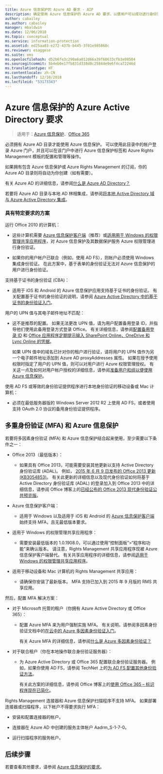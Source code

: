 ```yaml
---
title: Azure 信息保护的 Azure AD 要求 - AIP
description: 确定使用 Azure 信息保护的 Azure AD 要求，以便用户可以成功进行身份验证。
author: cabailey
ms.author: cabailey
manager: mbaldwin
ms.date: 12/06/2018
ms.topic: conceptual
ms.service: information-protection
ms.assetid: ed25aa83-e272-437b-b445-3f01e985860c
ms.reviewer: esaggese
ms.suite: ems
ms.openlocfilehash: d52b6fe3c290a6a012d66a39f60633cfb3e08504
ms.sourcegitcommit: 5b4eb0e17fb831d338d8c25844e9e6f4ca72246d
ms.translationtype: HT
ms.contentlocale: zh-CN
ms.lasthandoff: 12/10/2018
ms.locfileid: "53173343"
---
```

# <a name="azure-active-directory-requirements-for-azure-information-protection"></a>Azure 信息保护的 Azure Active Directory 要求

>适用于：[Azure 信息保护](https://azure.microsoft.com/pricing/details/information-protection)、[Office 365](https://download.microsoft.com/download/E/C/F/ECF42E71-4EC0-48FF-AA00-577AC14D5B5C/Azure_Information_Protection_licensing_datasheet_EN-US.pdf)

必须拥有 Azure AD 目录才能使用 Azure 信息保护。 可以使用此目录中的帐户登录 Azure 门户，并且可以在该门户中进行 Azure 信息保护标签和 Azure Rights Management 模板的配置和管理等操作。

如果拥有包含 Azure 信息保护或 Azure Rights Management 的订阅，你的 Azure AD 目录则将自动为你创建（如有需要）。  

有关 Azure AD 的详细信息，请参阅[什么是 Azure AD Directory？](/azure/active-directory/fundamentals/active-directory-whatis)

若要将 Azure AD 目录与本地 AD 林相集成，请参阅[将本地 Active Directory 域与 Azure Active Directory 集成](/azure/architecture/reference-architectures/identity/azure-ad)。

### <a name="scenarios-that-have-specific-requirements"></a>具有特定要求的方案 

运行 Office 2010 的计算机： 

- 这些计算机需要 [Azure 信息保护客户端](./rms-client/aip-client.md)（推荐）或[适用用于 Windows 的权限管理共享应用程序](./rms-client/sharing-app-windows.md)，对 Azure 信息保护及其数据保护服务 Azure 权限管理进行身份验证。

- 如果你的用户帐户已联合（例如，使用 AD FS），则帐户必须使用 Windows 集成身份验证。 在此方案中，基于表单的身份验证无法对 Azure 信息保护的用户进行身份验证。

支持基于证书的身份验证 (CBA)：

- 适用于 iOS 和 Android 的 Azure 信息保护应用支持基于证书的身份验证。 有关配置基于证书的身份验证的说明，请参阅 [Azure Active Directory 中的基于证书的身份验证入门](/azure/active-directory/active-directory-certificate-based-authentication-get-started)。

用户的 UPN 值与其电子邮件地址不匹配：

- 这不是推荐的配置。 如果无法更改 UPN 值，请为用户配置备用登录 ID，并指导他们使用此备用登录方式登录 Office。 有关详细信息，请参阅[配置备用登录 ID](/windows-server/identity/ad-fs/operations/configuring-alternate-login-id) 和 [Office 应用程序定期提示输入 SharePoint Online、OneDrive 和 Lync Online 的凭据](https://support.microsoft.com/help/2913639/office-applications-periodically-prompt-for-credentials-to-sharepoint-online,-onedrive,-and-lync-online)。
    
    如果 UPN 值中的域名已针对你的租户进行验证，请将用户的 UPN 值作为另一个电子邮件地址添加到 Azure AD proxyAddresses 属性。 如果在授予使用权限时指定了用户的 UPN 值，则可以对用户进行 Azure 权限管理授权。 有关这一点及如何对用户帐户授权的详细信息，请参阅[准备用户和组以便使用 Azure 信息保护](prepare.md)。

使用 AD FS 或等效的身份验证提供程序进行本地身份验证的移动设备或 Mac 计算机：

- 必须在最低服务器版的 Windows Server 2012 R2 上使用 AD FS，或者使用支持 OAuth 2.0 协议的备用身份验证提供程序。

## <a name="multi-factor-authentication-mfa-and-azure-information-protection"></a>多重身份验证 (MFA) 和 Azure 信息保护
若要将多因素身份验证 (MFA) 和 Azure 信息保护结合起来使用，至少需要以下条件之一：

-   Office 2013（最低版本）：

    -   如果具有 Office 2013，可能需要安装其他更新以支持 Active Directory 身份验证库 (ADAL)。 例如， [2015 年 6 月 9 日发布的 Office 2013 更新 (KB3054853)](https://support.microsoft.com/kb/3054853)。 有关此更新的详细信息以及现代身份验证如何将基于 Active Directory 身份验证库 (ADAL) 的登录加入到 Office 2013 中的详细信息，请参阅 Office 博客上的[已经公布的 Office 2013 现代身份验证公共预览版](https://blogs.office.com/2015/03/23/office-2013-modern-authentication-public-preview-announced/)。

- Azure 信息保护客户端：

    - 适用于 Windows 以及适用于 iOS 和 Android 的 [Azure 信息保护客户端](./rms-client/aip-client.md)始终支持 MFA，且无最低版本要求。 

-   适用于 Windows 的权限管理共享应用程序：

    - 需要安装最低版本的 1.0.1908.0，可以通过使用“控制面板”>“程序和功能”来确认版本。 请注意，Rights Management 共享应用程序现被 Azure 信息保护客户端替代。 有关共享应用程序的详细信息，请参阅[适用于 Windows 的权限管理共享应用程序](./rms-client/sharing-app-windows.md)。

-   适用于移动设备和 Mac 计算机的 Rights Management 共享应用：

    -   请确保你安装了最新版本。 MFA 支持已加入到 2015 年 9 月版的 RMS 共享应用。

然后，配置 MFA 解决方案：

-   对于 Microsoft 托管的租户（你拥有 Azure Active Directory 或 Office 365）：

    - 配置 Azure MFA 来为用户强制实施 MFA。 有关说明，请参阅多因素身份验证文档中的[在云中的 Azure 多因素身份验证入门](/multi-factor-authentication/multi-factor-authentication-get-started-cloud)。

        有关 Azure MFA 的详细信息，请参阅[什么是 Azure 多因素身份验证？](/multi-factor-authentication/multi-factor-authentication)

- 对于联合租户（你在本地操作联合身份验证服务器）：

    - 为 Azure Active Directory 或 Office 365 配置联合身份验证服务器。 例如，如果你使用 AD FS，请参阅 TechNet 上的[为 AD FS 配置其他身份验证方法](https://technet.microsoft.com/library/dn758113.aspx)。

        有关此方案的详细信息，请参阅 Office 博客上的[使用 Office 365 – 标识程序现在已简化](https://blogs.office.com/2014/01/30/the-works-with-office-365-identity-program-now-streamlined/)。

Rights Management 连接器和 Azure 信息保护扫描程序不支持 MFA。 如果部署连接器或扫描程序，以下帐户不得要求执行 MFA：

- 安装和配置连接器的帐户。

- 连接器在 Azure AD 中创建的服务主体帐户 Aadrm_S-1-7-0。
 
- 运行扫描程序的服务帐户。

## <a name="next-steps"></a>后续步骤
若要查看其他要求，请参阅 [Azure 信息保护的要求](requirements.md)。

